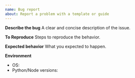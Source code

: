 ```yaml
---
name: Bug report
about: Report a problem with a template or guide
---
```


**Describe the bug**
A clear and concise description of the issue.

**To Reproduce**
Steps to reproduce the behavior.

**Expected behavior**
What you expected to happen.

**Environment**
- OS:
- Python/Node versions:
